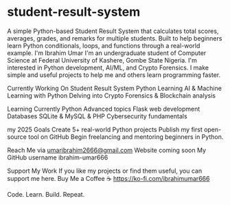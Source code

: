 # student-result-system
A simple Python-based Student Result System that calculates total scores, averages, grades, and remarks for multiple students. Built to help beginners learn Python conditionals, loops, and functions through a real-world example.
 I'm Ibrahim Umar
I'm an undergraduate student of Computer Science at Federal University of Kashere, Gombe State Nigeria.
I'm interested in Python development, AI/ML, and Crypto Forensics.
 I make simple and useful projects to help me and others learn programming faster.

Currently Working On
Student Result System Python
Learning AI & Machine Learning with Python
Delving into Crypto Forensics & Blockchain analysis

Learning Currently
 Python Advanced topics
 Flask web development
 Databases SQLite & MySQL & PHP
 Cybersecurity fundamentals

my 2025 Goals
Create 5+ real-world Python projects
Publish my first open-source tool on GitHub
Begin freelancing and mentoring beginners in Python.

Reach Me via 
umaribrahim2666@gmail.com
Website coming soon
My GitHub username
ibrahim-umar666

Support My Work
If you like my projects or find them useful, you can support me here.
Buy Me a Coffee ☕
https://ko-fi.com/ibrahimumar666

Code. Learn. Build. Repeat.
